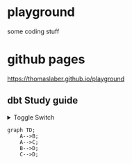 # playground
some coding stuff


# github pages
https://thomaslaber.github.io/playground

## dbt Study guide

<details>
    <summary>Toggle Switch</summary>
    Foldable Content[enter image description here][1]
</details>

```mermaid
graph TD;
    A-->B;
    A-->C;
    B-->D;
    C-->D;
```